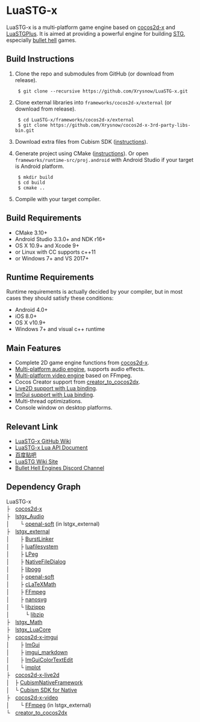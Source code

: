 # LuaSTG-x

LuaSTG-x is a multi-platform game engine based on [cocos2d-x](https://github.com/cocos2d/cocos2d-x) and [LuaSTGPlus](https://github.com/9chu/LuaSTGPlus). It is aimed at providing a powerful engine for building [STG](https://en.wikipedia.org/wiki/Shoot_%27em_up), especially [bullet hell](https://en.wikipedia.org/wiki/Shoot_%27em_up#Bullet_hell) games.

## Build Instructions

1. Clone the repo and submodules from GitHub (or download from release).

        $ git clone --recursive https://github.com/Xrysnow/LuaSTG-x.git

2. Clone external libraries into `frameworks/cocos2d-x/external` (or download from release).

        $ cd LuaSTG-x/frameworks/cocos2d-x/external
        $ git clone https://github.com/Xrysnow/cocos2d-x-3rd-party-libs-bin.git

3. Download extra files from Cubism SDK ([instructions](https://github.com/Xrysnow/cocos2d-x-live2d)).

4. Generate project using CMake ([instructions](https://github.com/cocos2d/cocos2d-x/blob/v4/cmake/README.md)). Or open `frameworks/runtime-src/proj.android` with Android Studio if your target is Android platform.

        $ mkdir build
        $ cd build
        $ cmake ..

5. Compile with your target compiler.

## Build Requirements

- CMake 3.10+
- Android Studio 3.3.0+ and NDK r16+
- OS X 10.9+ and Xcode 9+
- or Linux with CC supports c++11
- or Windows 7+ and VS 2017+

## Runtime Requirements

Runtime requirements is actually decided by your compiler, but in most cases they should satisfy these conditions:

- Android 4.0+
- iOS 8.0+
- OS X v10.9+
- Windows 7+ and visual c++ runtime

## Main Features

- Complete 2D game engine functions from [cocos2d-x](https://github.com/cocos2d/cocos2d-x).
- [Multi-platform audio engine](https://github.com/Xrysnow/lstgx_Audio), supports audio effects.
- [Multi-platform video engine](https://github.com/Xrysnow/lstgx_Video) based on FFmpeg.
- Cocos Creator support from [creator_to_cocos2dx](https://github.com/cocos2d/creator_to_cocos2dx).
- [Live2D support with Lua binding](https://github.com/Xrysnow/cocos2d-x-live2d).
- [ImGui support with Lua binding](https://github.com/Xrysnow/cocos2d-x-imgui).
- Multi-thread optimizations.
- Console window on desktop platforms.

## Relevant Link

- [LuaSTG-x GitHub Wiki](https://github.com/Xrysnow/LuaSTG-x/wiki)
- [LuaSTG-x Lua API Document](https://xrysnow.github.io/lstgx_Doc)
- [百度贴吧](https://tieba.baidu.com/f?kw=luastg)
- [LuaSTG Wiki Site](http://en.luastg.shoutwiki.com/wiki/Main_Page)
- [Bullet Hell Engines Discord Channel](https://discordapp.com/invite/TYvazgV)

## Dependency Graph

LuaSTG-x\
├　[cocos2d-x](https://github.com/Xrysnow/cocos2d-x)\
├　[lstgx_Audio](https://github.com/Xrysnow/lstgx_Audio)\
│　　└ [openal-soft](https://github.com/kcat/openal-soft) (in lstgx_external)\
├　[lstgx_external](https://github.com/Xrysnow/lstgx_external)\
│　　├ [BurstLinker](https://github.com/Xrysnow/BurstLinker)\
│　　├ [luafilesystem](http://keplerproject.github.io/luafilesystem)\
│　　├ [LPeg](http://www.inf.puc-rio.br/~roberto/lpeg)\
│　　├ [NativeFileDialog](https://github.com/mlabbe/nativefiledialog)\
│　　├ [libogg](https://xiph.org/ogg)\
│　　├ [openal-soft](https://github.com/kcat/openal-soft)\
│　　├ [cLaTeXMath](https://github.com/NanoMichael/cLaTeXMath)\
│　　├ [FFmpeg](http://ffmpeg.org)\
│　　├ [nanosvg](https://github.com/memononen/nanosvg)\
│　　└ [libzippp](https://github.com/ctabin/libzippp)\
│　　　└ [libzip](https://github.com/nih-at/libzip)\
├　[lstgx_Math](https://github.com/Xrysnow/lstgx_Math)\
├　[lstgx_LuaCore](https://github.com/Xrysnow/lstgx_LuaCore)\
├　[cocos2d-x-imgui](https://github.com/Xrysnow/cocos2d-x-imgui)\
│　　├ [ImGui](https://github.com/ocornut/imgui)\
│　　├ [imgui_markdown](https://github.com/juliettef/imgui_markdown)\
│　　├ [ImGuiColorTextEdit](https://github.com/Xrysnow/ImGuiColorTextEdit)\
│　　└ [implot](https://github.com/epezent/implot)\
├　[cocos2d-x-live2d](https://github.com/Xrysnow/cocos2d-x-live2d)\
│　├ [CubismNativeFramework](https://github.com/Xrysnow/CubismNativeFramework)\
│　└ [Cubism SDK for Native](https://www.live2d.com/en/download/cubism-sdk/download-native)\
├　[cocos2d-x-video](https://github.com/Xrysnow/cocos2d-x-video)\
│　　└ [FFmpeg](http://ffmpeg.org) (in lstgx_external)\
└　[creator_to_cocos2dx](https://github.com/Xrysnow/creator_to_cocos2dx)
